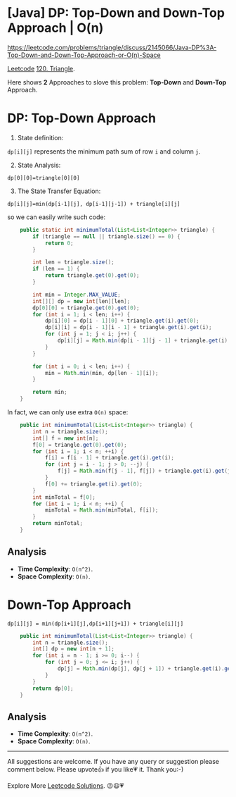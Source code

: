 # [Java] DP: Top-Down and Down-Top Approach | O(n)

https://leetcode.com/problems/triangle/discuss/2145066/Java-DP%3A-Top-Down-and-Down-Top-Approach-or-O(n)-Space

[Leetcode](https://leetcode.com/) [120. Triangle](https://leetcode.com/problems/triangle/).

Here shows **2** Approaches to slove this problem: **Top-Down** and **Down-Top** Approach.

# DP: Top-Down Approach

1. State definition: 

`dp[i][j]` represents the minimum path sum of row `i` and column `j`.

2. State Analysis:

`dp[0][0]=triangle[0][0]`

3. The State Transfer Equation:

`dp[i][j]=min(dp[i-1][j], dp[i-1][j-1]) + triangle[i][j]`

so we can easily write such code:

```java
    public static int minimumTotal(List<List<Integer>> triangle) {
        if (triangle == null || triangle.size() == 0) {
            return 0;
        }

        int len = triangle.size();
        if (len == 1) {
            return triangle.get(0).get(0);
        }

        int min = Integer.MAX_VALUE;
        int[][] dp = new int[len][len];
        dp[0][0] = triangle.get(0).get(0);
        for (int i = 1; i < len; i++) {
            dp[i][0] = dp[i - 1][0] + triangle.get(i).get(0);
            dp[i][i] = dp[i - 1][i - 1] + triangle.get(i).get(i);
            for (int j = 1; j < i; j++) {
                dp[i][j] = Math.min(dp[i - 1][j - 1] + triangle.get(i).get(j), dp[i - 1][j] + triangle.get(i).get(j));
            }
        }

        for (int i = 0; i < len; i++) {
            min = Math.min(min, dp[len - 1][i]);
        }

        return min;
    }
```

In fact, we can only use extra `O(n)` space: 

```java
    public int minimumTotal(List<List<Integer>> triangle) {
        int n = triangle.size();
        int[] f = new int[n];
        f[0] = triangle.get(0).get(0);
        for (int i = 1; i < n; ++i) {
            f[i] = f[i - 1] + triangle.get(i).get(i);
            for (int j = i - 1; j > 0; --j) {
                f[j] = Math.min(f[j - 1], f[j]) + triangle.get(i).get(j);
            }
            f[0] += triangle.get(i).get(0);
        }
        int minTotal = f[0];
        for (int i = 1; i < n; ++i) {
            minTotal = Math.min(minTotal, f[i]);
        }
        return minTotal;
    }
```

## Analysis

- **Time Complexity**: `O(n^2)`.
- **Space Complexity**: `O(n)`.

# Down-Top Approach

`dp[i][j] = min(dp[i+1][j],dp[i+1][j+1]) + triangle[i][j]`

```java
    public int minimumTotal(List<List<Integer>> triangle) {
        int n = triangle.size();
        int[] dp = new int[n + 1];
        for (int i = n - 1; i >= 0; i--) {
            for (int j = 0; j <= i; j++) {
                dp[j] = Math.min(dp[j], dp[j + 1]) + triangle.get(i).get(j);
            }
        }
        return dp[0];
    }
```

## Analysis

- **Time Complexity**: `O(n^2)`.
- **Space Complexity**: `O(n)`.

------------

All suggestions are welcome. 
If you have any query or suggestion please comment below.
Please upvote👍 if you like💗 it. Thank you:-)

Explore More [Leetcode Solutions](https://leetcode.com/discuss/general-discussion/1868912/My-Leetcode-Solutions-All-In-One). 😉😃💗


